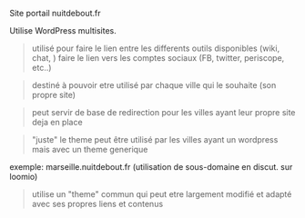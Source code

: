 Site portail nuitdebout.fr 

Utilise WordPress multisites.

> utilisé pour faire le lien entre les differents outils disponibles (wiki, chat, )
> faire le lien vers les comptes sociaux (FB, twitter, periscope, etc..)

> destiné à pouvoir etre utilisé par chaque ville qui le souhaite (son propre site)

> peut servir de base de redirection pour les villes ayant leur propre site deja en place

> "juste" le theme peut être utilisé par les villes ayant un wordpress mais avec un theme generique 

exemple: marseille.nuitdebout.fr (utilisation de sous-domaine en discut. sur loomio)


> utilise un "theme" commun qui peut etre largement modifié et adapté avec ses propres liens et contenus



